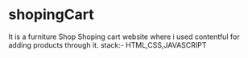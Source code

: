# shopingCart
It is a furniture Shop Shoping cart website where i used contentful for adding products through it.
stack:- HTML,CSS,JAVASCRIPT
